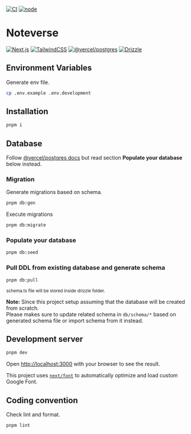 [![CI](https://github.com/kaisergeX/note-next/actions/workflows/ci.yml/badge.svg)](https://github.com/kaisergeX/note-next/actions/workflows/ci.yml)
[![node](https://img.shields.io/node/v/next)](https://github.com/vercel/next.js)

# Noteverse

[![Next.js](https://img.shields.io/badge/Next.js-000?style=for-the-badge&logo=vercel)](https://nextjs.org/) 
[![TailwindCSS](https://img.shields.io/badge/TailwindCSS-fff?style=for-the-badge&logo=tailwindcss)](https://tailwindcss.com/)
[![@vercel/postgres](https://img.shields.io/badge/@vercel/postgres-000?style=for-the-badge&logo=postgresql&logoColor=white)](https://vercel.com/storage/postgres)
[![Drizzle](https://img.shields.io/badge/drizzile-fff?style=for-the-badge&logo=drizzile&logoColor=4bb74a)](https://orm.drizzle.team/)

## Environment Variables

Generate env file.

```bash
cp .env.example .env.development
```

## Installation
```bash
pnpm i
```

## Database

Follow [@vercel/postgres docs](https://vercel.com/docs/storage/vercel-postgres/quickstart) but read section **Populate your database** below instead.

### Migration
Generate migrations based on schema.
```bash
pnpm db:gen
```

Execute migrations
```bash
pnpm db:migrate
```

### Populate your database
```bash
pnpm db:seed
```

### Pull DDL from existing database and generate schema

```bash
pnpm db:pull
```

<sup>
  schema.ts file will be stored inside drizzle folder.
</sup>

<strong>Note:</strong> Since this project setup assuming that the database will be created from scratch.<br/>
Please makes sure to update related schema in `db/schema/*` based on generated schema file or import schema from it instead.

## Development server

```bash
pnpm dev
```

Open [http://localhost:3000](http://localhost:3000) with your browser to see the result.

This project uses [`next/font`](https://nextjs.org/docs/basic-features/font-optimization) to automatically optimize and load custom Google Font.

## Coding convention

Check lint and format.

```bash
pnpm lint
```
